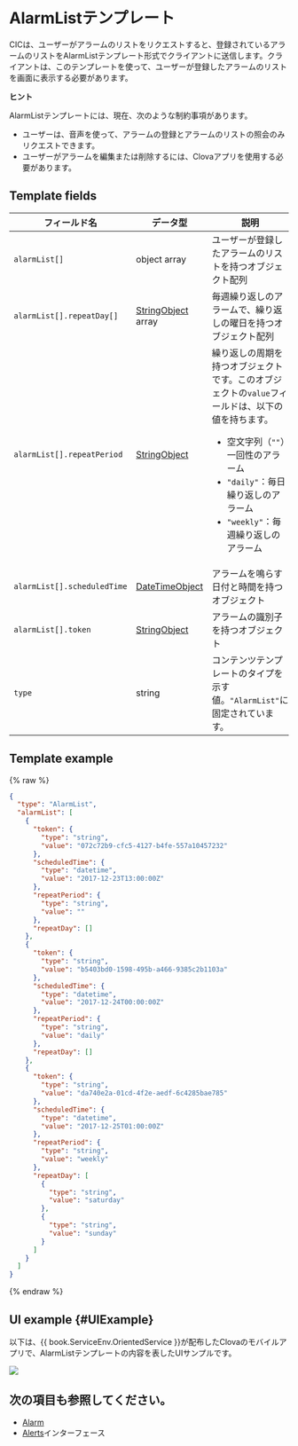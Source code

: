 # AlarmListテンプレート
CICは、ユーザーがアラームのリストをリクエストすると、登録されているアラームのリストをAlarmListテンプレート形式でクライアントに送信します。クライアントは、このテンプレートを使って、ユーザーが登録したアラームのリストを画面に表示する必要があります。

<div class="tip">
<p><strong>ヒント</strong></p>
<p>AlarmListテンプレートには、現在、次のような制約事項があります。</p>
<ul>
  <li>ユーザーは、音声を使って、アラームの登録とアラームのリストの照会のみリクエストできます。</li>
  <li>ユーザーがアラームを編集または削除するには、Clovaアプリを使用する必要があります。</li>
</ul>
</div>

## Template fields

| フィールド名       | データ型    | 説明                     |
|---------------|---------|-----------------------------|
| `alarmList[]`               | object array  | ユーザーが登録したアラームのリストを持つオブジェクト配列                                                                                           |
| `alarmList[].repeatDay[]`   | [StringObject](/Develop/References/ContentTemplates/Shared_Objects.md#StringObject) array | 毎週繰り返しのアラームで、繰り返しの曜日を持つオブジェクト配列  |
| `alarmList[].repeatPeriod`  | [StringObject](/Develop/References/ContentTemplates/Shared_Objects.md#StringObject)     | 繰り返しの周期を持つオブジェクトです。このオブジェクトの`value`フィールドは、以下の値を持ちます。<ul><li>空文字列（<code>""</code>）一回性のアラーム</li><li><code>"daily"</code>：毎日繰り返しのアラーム</li><li><code>"weekly"</code>：毎週繰り返しのアラーム</li></ul> |
| `alarmList[].scheduledTime` | [DateTimeObject](/Develop/References/ContentTemplates/Shared_Objects.md#DateTimeObject) | アラームを鳴らす日付と時間を持つオブジェクト                       |
| `alarmList[].token`         | [StringObject](/Develop/References/ContentTemplates/Shared_Objects.md#StringObject)     | アラームの識別子を持つオブジェクト                               |
| `type`                      | string                                                                              | コンテンツテンプレートのタイプを示す値。`"AlarmList"`に固定されています。             |

## Template example

{% raw %}

```json
{
  "type": "AlarmList",
  "alarmList": [
    {
      "token": {
        "type": "string",
        "value": "072c72b9-cfc5-4127-b4fe-557a10457232"
      },
      "scheduledTime": {
        "type": "datetime",
        "value": "2017-12-23T13:00:00Z"
      },
      "repeatPeriod": {
        "type": "string",
        "value": ""
      },
      "repeatDay": []
    },
    {
      "token": {
        "type": "string",
        "value": "b5403bd0-1598-495b-a466-9385c2b1103a"
      },
      "scheduledTime": {
        "type": "datetime",
        "value": "2017-12-24T00:00:00Z"
      },
      "repeatPeriod": {
        "type": "string",
        "value": "daily"
      },
      "repeatDay": []
    },
    {
      "token": {
        "type": "string",
        "value": "da740e2a-01cd-4f2e-aedf-6c4285bae785"
      },
      "scheduledTime": {
        "type": "datetime",
        "value": "2017-12-25T01:00:00Z"
      },
      "repeatPeriod": {
        "type": "string",
        "value": "weekly"
      },
      "repeatDay": [
        {
          "type": "string",
          "value": "saturday"
        },
        {
          "type": "string",
          "value": "sunday"
        }
      ]
    }
  ]
}
```

{% endraw %}

## UI example {#UIExample}

以下は、{{ book.ServiceEnv.OrientedService }}が配布したClovaのモバイルアプリで、AlarmListテンプレートの内容を表したUIサンプルです。

![](/Develop/Assets/Images/Content_Template-AlarmList.png)

## 次の項目も参照してください。
* [Alarm](/Develop/References/ContentTemplates/Alarm.md)
* [Alerts](/Develop/References/CICInterface/Alerts.md)インターフェース
